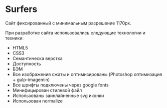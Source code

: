 # Surfers

Сайт фиксированный с минимальным разрешение 1170px.

При разработке сайта использовались следующие технологии и техники:

- HTML5
- CSS3
- Семантическа верстка
- Доступность
- БЭМ
- Все изображения сжаты и оптимизированы (Photoshop оптимизация + gulp-imagemin)
- Все шрифты подключены через google fonts
- Минифицырован стилевой файл
- Использованы заинлайненные svg иконки
- Использован normalize

